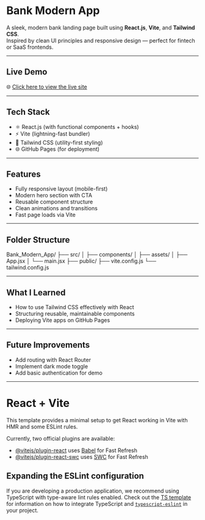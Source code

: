 # Bank Modern App

A sleek, modern bank landing page built using **React.js**, **Vite**, and **Tailwind CSS**.  
Inspired by clean UI principles and responsive design — perfect for fintech or SaaS frontends.

---

## Live Demo

🌐 [Click here to view the live site](https://Yukti1203.github.io/Bank_Modern_App/)

---

## Tech Stack

- ⚛️ React.js (with functional components + hooks)
- ⚡ Vite (lightning-fast bundler)
- 🎨 Tailwind CSS (utility-first styling)
- 🌐 GitHub Pages (for deployment)

---

## Features

- Fully responsive layout (mobile-first)
- Modern hero section with CTA
- Reusable component structure
- Clean animations and transitions
- Fast page loads via Vite

---

## Folder Structure

Bank_Modern_App/
├── src/
│ ├── components/
│ ├── assets/
│ ├── App.jsx
│ └── main.jsx
├── public/
├── vite.config.js
└── tailwind.config.js

---

## What I Learned

- How to use Tailwind CSS effectively with React
- Structuring reusable, maintainable components
- Deploying Vite apps on GitHub Pages

---

## Future Improvements

- Add routing with React Router
- Implement dark mode toggle
- Add basic authentication for demo

---

# React + Vite

This template provides a minimal setup to get React working in Vite with HMR and some ESLint rules.

Currently, two official plugins are available:

- [@vitejs/plugin-react](https://github.com/vitejs/vite-plugin-react/blob/main/packages/plugin-react) uses [Babel](https://babeljs.io/) for Fast Refresh
- [@vitejs/plugin-react-swc](https://github.com/vitejs/vite-plugin-react/blob/main/packages/plugin-react-swc) uses [SWC](https://swc.rs/) for Fast Refresh

## Expanding the ESLint configuration

If you are developing a production application, we recommend using TypeScript with type-aware lint rules enabled. Check out the [TS template](https://github.com/vitejs/vite/tree/main/packages/create-vite/template-react-ts) for information on how to integrate TypeScript and [`typescript-eslint`](https://typescript-eslint.io) in your project.
